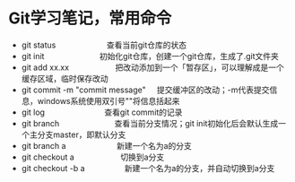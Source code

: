# Git学习笔记，常用命令
- git status                        查看当前git仓库的状态
- git init                          初始化git仓库，创建一个git仓库，生成了.git文件夹
- git add xx.xx                     把改动添加到一个「暂存区」，可以理解成是一个缓存区域，临时保存改动
- git commit -m "commit message"     提交缓冲区的改动；-m代表提交信息，windows系统使用双引号""将信息括起来
- git log                            查看git commit的记录
- git branch                         查看当前分支情况；git init初始化后会默认生成一个主分支master，即默认分支
- git branch a                       新建一个名为a的分支
- git checkout a                     切换到a分支
- git checkout -b a                  新建一个名为a的分支，并自动切换到a分支
